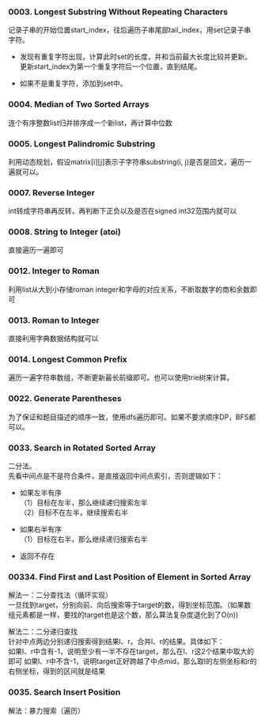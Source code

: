 

### 0003.  Longest Substring Without Repeating Characters ###

记录子串的开始位置start\_index，往后遍历子串尾部tail\_index，用set记录子串字符。


- 发现有重复字符出现，计算此时set的长度，并和当前最大长度比较并更新。更新start\_index为第一个重复字符后一个位置，直到结尾。

    
- 如果不是重复字符，添加到set中。

### 0004. Median of Two Sorted Arrays ###
连个有序整数list归并排序成一个新list，再计算中位数

### 0005. Longest Palindromic Substring ###
利用动态规划，假设matrix[i][j]表示子字符串substring(i, j)是否是回文，遍历一遍就可以。

### 0007. Reverse Integer ###
int转成字符串再反转，再判断下正负以及是否在signed int32范围内就可以

### 0008. String to Integer (atoi) ###
直接遍历一遍即可

### 0012. Integer to Roman ###
利用list从大到小存储roman integer和字母的对应关系，不断取数字的商和余数即可

### 0013. Roman to Integer ###
直接利用字典数据结构就可以

### 0014. Longest Common Prefix ###
遍历一遍字符串数组，不断更新最长前缀即可。也可以使用trie树来计算。   


### 0022. Generate Parentheses ###
为了保证和题目描述的顺序一致，使用dfs遍历即可。如果不要求顺序DP，BFS都可以。

### 0033. Search in Rotated Sorted Array ###
二分法。  
先看中间点是不是符合条件，是直接返回中间点索引，否则逻辑如下：  
- 如果左半有序  
（1）目标在左半，那么继续递归搜索左半  
（2）目标不在左半，继续搜索右半

- 如果右半有序  
（1）目标在右半，那么继续递归搜索右半  
- 返回不存在  


### 00334. Find First and Last Position of Element in Sorted Array ###
解法一：二分查找法（循环实现）  
一旦找到target，分别向前、向后搜索等于target的数，得到坐标范围。（如果数组元素都是一样，要找的target也是这个数，那么算法复杂度退化到了O(n))  

解法二：二分递归查找  
针对中点两边分别递归搜索得到结果l、r。合并l、r的结果。具体如下：  
如果l、r中含有-1，说明至少有一半不存在target，那么在l、r这2个结果中取大的即可
如果l、r中不含-1，说明target正好跨越了中点mid，那么取l的左侧坐标和r的右侧坐标，得到的区间就是结果


### 0035. Search Insert Position ###
解法：暴力搜索（遍历）
